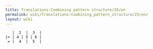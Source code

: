 ```yaml
---
title: Translations:Combining pattern structure/25/en
permalink: wiki/Translations:Combining_pattern_structure/25/en/
layout: wiki
---
```


       |  2  |  3  |
    |> | 4 | 5 | 6 |
     = |  4  |  5  |
